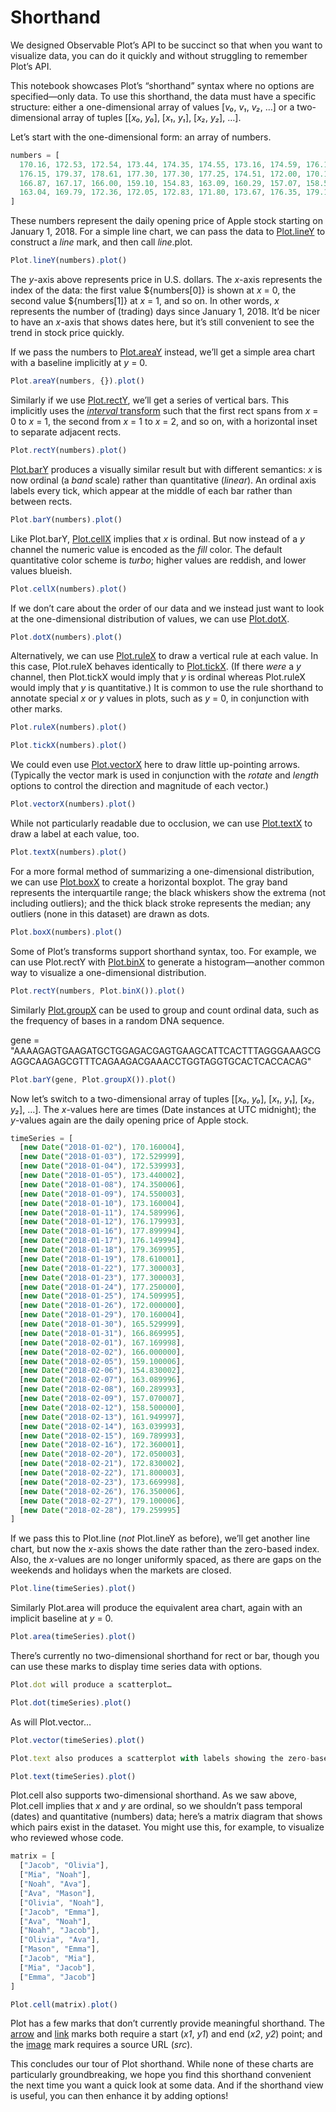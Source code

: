 # Shorthand

We designed Observable Plot’s API to be succinct so that when you want to visualize data, you can do it quickly and without struggling to remember Plot’s API.

This notebook showcases Plot’s “shorthand” syntax where no options are specified—only data. To use this shorthand, the data must have a specific structure: either a one-dimensional array of values [*v₀*, *v₁*, *v₂*, …] or a two-dimensional array of tuples [[*x₀*, *y₀*], [*x₁*, *y₁*], [*x₂*, *y₂*], …].

Let’s start with the one-dimensional form: an array of numbers.

```js
numbers = [
  170.16, 172.53, 172.54, 173.44, 174.35, 174.55, 173.16, 174.59, 176.18, 177.90,
  176.15, 179.37, 178.61, 177.30, 177.30, 177.25, 174.51, 172.00, 170.16, 165.53,
  166.87, 167.17, 166.00, 159.10, 154.83, 163.09, 160.29, 157.07, 158.50, 161.95,
  163.04, 169.79, 172.36, 172.05, 172.83, 171.80, 173.67, 176.35, 179.10, 179.26
]
```

These numbers represent the daily opening price of Apple stock starting on January 1, 2018. For a simple line chart, we can pass the data to [Plot.lineY](./line.md) to construct a *line* mark, and then call *line*.plot.

```js
Plot.lineY(numbers).plot()
```

The *y*-axis above represents price in U.S. dollars. The *x*-axis represents the index of the data: the first value ${numbers[0]} is shown at *x* = 0, the second value ${numbers[1]} at *x* = 1, and so on. In other words, *x* represents the number of (trading) days since January 1, 2018. It’d be nicer to have an *x*-axis that shows dates here, but it’s still convenient to see the trend in stock price quickly.

If we pass the numbers to [Plot.areaY](./area.md) instead, we’ll get a simple area chart with a baseline implicitly at *y* = 0.

```js
Plot.areaY(numbers, {}).plot()
```

Similarly if we use [Plot.rectY](./rect.md), we’ll get a series of vertical bars. This implicitly uses the [*interval* transform](./interval.md) such that the first rect spans from *x* = 0 to *x* = 1, the second from *x* = 1 to *x* = 2, and so on, with a horizontal inset to separate adjacent rects.

```js
Plot.rectY(numbers).plot()
```

[Plot.barY](./bar.md) produces a visually similar result but with different semantics: *x* is now ordinal (a *band* scale) rather than quantitative (*linear*). An ordinal axis labels every tick, which appear at the middle of each bar rather than between rects.

```js
Plot.barY(numbers).plot()
```

Like Plot.barY, [Plot.cellX](./cell.md) implies that *x* is ordinal. But now instead of a *y* channel the numeric value is encoded as the *fill* color. The default quantitative color scheme is *turbo*; higher values are reddish, and lower values blueish.

```js
Plot.cellX(numbers).plot()
```

If we don’t care about the order of our data and we instead just want to look at the one-dimensional distribution of values, we can use [Plot.dotX](./dot.md).

```js
Plot.dotX(numbers).plot()
```

Alternatively, we can use [Plot.ruleX](./rule.md) to draw a vertical rule at each value. In this case, Plot.ruleX behaves identically to [Plot.tickX](./tick.md). (If there *were* a *y* channel, then Plot.tickX would imply that *y* is ordinal whereas Plot.ruleX would imply that *y* is quantitative.) It is common to use the rule shorthand to annotate special *x* or *y* values in plots, such as *y* = 0, in conjunction with other marks.

```js
Plot.ruleX(numbers).plot()
```

```js
Plot.tickX(numbers).plot()
```

We could even use [Plot.vectorX](./vector.md) here to draw little up-pointing arrows. (Typically the vector mark is used in conjunction with the *rotate* and *length* options to control the direction and magnitude of each vector.)

```js
Plot.vectorX(numbers).plot()
```

While not particularly readable due to occlusion, we can use [Plot.textX](./text.md) to draw a label at each value, too.

```js
Plot.textX(numbers).plot()
```

For a more formal method of summarizing a one-dimensional distribution, we can use [Plot.boxX](./box.md) to create a horizontal boxplot. The gray band represents the interquartile range; the black whiskers show the extrema (not including outliers); and the thick black stroke represents the median; any outliers (none in this dataset) are drawn as dots.

```js
Plot.boxX(numbers).plot()
```

Some of Plot’s transforms support shorthand syntax, too. For example, we can use Plot.rectY with [Plot.binX](./bin.md) to generate a histogram—another common way to visualize a one-dimensional distribution.

```js
Plot.rectY(numbers, Plot.binX()).plot()
```

Similarly [Plot.groupX](./group.md) can be used to group and count ordinal data, such as the frequency of bases in a random DNA sequence.

gene = "AAAAGAGTGAAGATGCTGGAGACGAGTGAAGCATTCACTTTAGGGAAAGCGAGGCAAGAGCGTTTCAGAAGACGAAACCTGGTAGGTGCACTCACCACAG"

```js
Plot.barY(gene, Plot.groupX()).plot()
```

Now let’s switch to a two-dimensional array of tuples [[*x₀*, *y₀*], [*x₁*, *y₁*], [*x₂*, *y₂*], …]. The *x*-values here are times (Date instances at UTC midnight); the *y*-values again are the daily opening price of Apple stock.

```js
timeSeries = [
  [new Date("2018-01-02"), 170.160004],
  [new Date("2018-01-03"), 172.529999],
  [new Date("2018-01-04"), 172.539993],
  [new Date("2018-01-05"), 173.440002],
  [new Date("2018-01-08"), 174.350006],
  [new Date("2018-01-09"), 174.550003],
  [new Date("2018-01-10"), 173.160004],
  [new Date("2018-01-11"), 174.589996],
  [new Date("2018-01-12"), 176.179993],
  [new Date("2018-01-16"), 177.899994],
  [new Date("2018-01-17"), 176.149994],
  [new Date("2018-01-18"), 179.369995],
  [new Date("2018-01-19"), 178.610001],
  [new Date("2018-01-22"), 177.300003],
  [new Date("2018-01-23"), 177.300003],
  [new Date("2018-01-24"), 177.250000],
  [new Date("2018-01-25"), 174.509995],
  [new Date("2018-01-26"), 172.000000],
  [new Date("2018-01-29"), 170.160004],
  [new Date("2018-01-30"), 165.529999],
  [new Date("2018-01-31"), 166.869995],
  [new Date("2018-02-01"), 167.169998],
  [new Date("2018-02-02"), 166.000000],
  [new Date("2018-02-05"), 159.100006],
  [new Date("2018-02-06"), 154.830002],
  [new Date("2018-02-07"), 163.089996],
  [new Date("2018-02-08"), 160.289993],
  [new Date("2018-02-09"), 157.070007],
  [new Date("2018-02-12"), 158.500000],
  [new Date("2018-02-13"), 161.949997],
  [new Date("2018-02-14"), 163.039993],
  [new Date("2018-02-15"), 169.789993],
  [new Date("2018-02-16"), 172.360001],
  [new Date("2018-02-20"), 172.050003],
  [new Date("2018-02-21"), 172.830002],
  [new Date("2018-02-22"), 171.800003],
  [new Date("2018-02-23"), 173.669998],
  [new Date("2018-02-26"), 176.350006],
  [new Date("2018-02-27"), 179.100006],
  [new Date("2018-02-28"), 179.259995]
]
```

If we pass this to Plot.line (*not* Plot.lineY as before), we’ll get another line chart, but now the *x*-axis shows the date rather than the zero-based index. Also, the *x*-values are no longer uniformly spaced, as there are gaps on the weekends and holidays when the markets are closed.

```js
Plot.line(timeSeries).plot()
```

Similarly Plot.area will produce the equivalent area chart, again with an implicit baseline at *y* = 0.

```js
Plot.area(timeSeries).plot()
```

There’s currently no two-dimensional shorthand for rect or bar, though you can use these marks to display time series data with options.

```js
Plot.dot will produce a scatterplot…
```

```js
Plot.dot(timeSeries).plot()
```

As will Plot.vector…

```js
Plot.vector(timeSeries).plot()
```

```js
Plot.text also produces a scatterplot with labels showing the zero-based index of the data. Perhaps not very useful, but it at least shows the data’s order.
```

```js
Plot.text(timeSeries).plot()
```

Plot.cell also supports two-dimensional shorthand. As we saw above, Plot.cell implies that *x* and *y* are ordinal, so we shouldn’t pass temporal (dates) and quantitative (numbers) data; here’s a matrix diagram that shows which pairs exist in the dataset. You might use this, for example, to visualize who reviewed whose code.

```js
matrix = [
  ["Jacob", "Olivia"],
  ["Mia", "Noah"],
  ["Noah", "Ava"],
  ["Ava", "Mason"],
  ["Olivia", "Noah"],
  ["Jacob", "Emma"],
  ["Ava", "Noah"],
  ["Noah", "Jacob"],
  ["Olivia", "Ava"],
  ["Mason", "Emma"],
  ["Jacob", "Mia"],
  ["Mia", "Jacob"],
  ["Emma", "Jacob"]
]
```

```js
Plot.cell(matrix).plot()
```

Plot has a few marks that don’t currently provide meaningful shorthand. The [arrow](./arrow.md) and [link](./link.md) marks both require a start (*x1*, *y1*) and end (*x2*, *y2*) point; and the [image](./image.md) mark requires a source URL (*src*).

This concludes our tour of Plot shorthand. While none of these charts are particularly groundbreaking, we hope you find this shorthand convenient the next time you want a quick look at some data. And if the shorthand view is useful, you can then enhance it by adding options!
